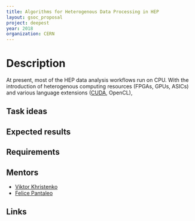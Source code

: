```yaml
---
title: Algorithms for Heterogenous Data Processing in HEP
layout: gsoc_proposal
project: deepest
year: 2018
organization: CERN
---
```


# Description
At present, most of the HEP data analysis workflows run on CPU. With the introduction of heterogenous computing resources (FPGAs, GPUs, ASICs) and various language extensions ([CUDA](https://developer.nvidia.com/cuda-zone), OpenCL), 

## Task ideas

## Expected results

## Requirements

## Mentors
  * [Viktor Khristenko](mailto:viktor.khristenko.cern.ch)
  * [Felice Pantaleo](mailto:Felice.Pantaleo@cern.ch)

## Links
